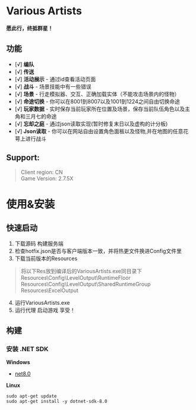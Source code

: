 # Various Artists

**愿此行，终抵群星！**

## 功能
- [√] **编队**
- [√] **传送**
- [√] **活动展示** - 通过id查看活动页面
- [√] **战斗** - 场景技能中有一些错误
- [√] **场景** - 行走模拟器、交互、正确加载实体（不能攻击场景内的怪物）
- [√] **命途切换** - 你可以在8001到8007以及1001到1224之间自由切换命途
- [√] **玩家数据** - 实时保存当前玩家所在位置及场景，保存当前队伍角色以及主角和三月七的命途
- [√] **忘却之庭** - 通过json读取实现(暂时修复末日以及虚构的计分板)
- [√] **Json读取** - 你可以在网站自由设置角色面板以及怪物,并在地图的任意花萼上进行战斗

## Support:

> Client region: CN</br>
> Game Version: 2.7.5X</br>

# 使用&安装

## 快速启动

1. 下载源码 构建服务端
2. 检查hotfix.json是否与客户端版本一致，并将热更文件换进Config文件里
3. 下载当前版本的Resources
> 将以下Res放到编译后的VariousArtists.exe同目录下</br>
> Resources\Config\LevelOutput\RuntimeFloor</br>
> Resources\Config\LevelOutput\SharedRuntimeGroup</br>
> Resources\ExcelOutput</br>

4. 运行VariousArtists.exe
5. 运行代理 启动游戏 享受！

## 构建

### 安装 .NET SDK
**Windows**
- [net8.0](https://dotnet.microsoft.com/zh-cn/download/dotnet/8.0)

**Linux**
```
sudo apt-get update
sudo apt-get install -y dotnet-sdk-8.0
```

